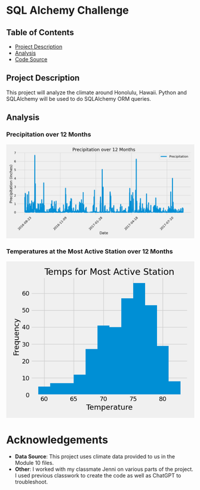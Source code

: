 # SQL Alchemy Challenge

## Table of Contents
- [Project Description](#project-description)
- [Analysis](#analysis)
- [Code Source](#code-source)

## Project Description
This project will analyze the climate around Honolulu, Hawaii. Python and SQLAlchemy will be used to do SQLAlchemy ORM queries.  


## Analysis
### Precipitation over 12 Months
!["precip_line_chart"](SurfsUp/precip_line_chart.png)

### Temperatures at the Most Active Station over 12 Months
!["temps_most_active_station"](SurfsUp/temps_most_active_station.png)

# Acknowledgements
- **Data Source**: This project uses climate data provided to us in the Module 10 files.
- **Other**: I worked with my classmate Jenni on various parts of the project. I used previous classwork to create the code as well as ChatGPT to troubleshoot.